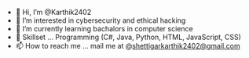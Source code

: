 - 👋 Hi, I’m @Karthik2402
- 👀 I’m interested in cybersecurity and ethical hacking
- 🌱 I’m currently learning bachalors in computer science
- 💞️ Skillset ... Programming (C#, Java, Python, HTML, JavaScript, CSS)
- 📫 How to reach me ... mail me at @shettigarkarthik2402@gmail.com

<!---
Karthik2402/Karthik2402 is a ✨ special ✨ repository because its `README.md` (this file) appears on your GitHub profile.
You can click the Preview link to take a look at your changes.
--->
